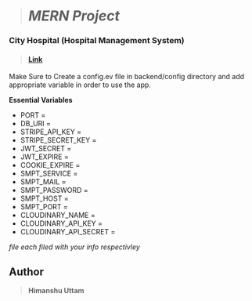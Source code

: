 > # 							*MERN Project*						

### City Hospital  (Hospital Management System)
> ####  [   Link ](https://city-hospital.vercel.app/ "   Link")

Make Sure to Create a config.ev file in backend/config directory and add appropriate variable in order to use the app.

**Essential Variables**

- PORT =  
- DB_URI = 
- STRIPE_API_KEY = 
- STRIPE_SECRET_KEY = 
- JWT_SECRET = 
- JWT_EXPIRE =
- COOKIE_EXPIRE = 
- SMPT_SERVICE =
- SMPT_MAIL = 
- SMPT_PASSWORD = 
- SMPT_HOST = 
- SMPT_PORT = 
- CLOUDINARY_NAME = 
- CLOUDINARY_API_KEY = 
- CLOUDINARY_API_SECRET = 

*file each filed with your info respectivley*

## Author
> **Himanshu Uttam**


